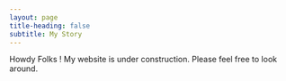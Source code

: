 ```yaml
---
layout: page
title-heading: false
subtitle: My Story
---
```


Howdy Folks ! My website is under construction. Please feel free to look around.
